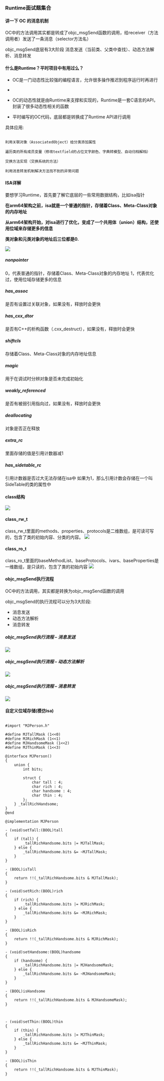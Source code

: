 ### Runtime面试题集合

#### 讲一下 OC 的消息机制 
OC中的方法调用其实都是转成了objc_msgSend函数的调用，给receiver（方法调用者）发送了一条消息（selector方法名）

objc_msgSend底层有3大阶段
消息发送（当前类、父类中查找）、动态方法解析、消息转发

#### 什么是Runtime？平时项目中有用过么？

* OC是一门动态性比较强的编程语言，允许很多操作推迟到程序运行时再进行
* 
* OC的动态性就是由Runtime来支撑和实现的，Runtime是一套C语言的API，封装了很多动态性相关的函数

* 平时编写的OC代码，底层都是转换成了Runtime API进行调用

具体应用:
```

利用关联对象（AssociatedObject）给分类添加属性

遍历类的所有成员变量（修改textfield的占位文字颜色、字典转模型、自动归档解档）

交换方法实现（交换系统的方法）

利用消息转发机制解决方法找不到的异常问题
```

#### ISA详解

要想学习Runtime，首先要了解它底层的一些常用数据结构，比如isa指针

**在arm64架构之前，isa就是一个普通的指针，存储着Class、Meta-Class对象的内存地址**

**从arm64架构开始，对isa进行了优化，变成了一个共用体（union）结构，还使用位域来存储更多的信息**

**类对象和元类对象的地址后三位都是0.**

![](./img/runtime_struct.png)


##### nonpointer
0，代表普通的指针，存储着Class、Meta-Class对象的内存地址
1，代表优化过，使用位域存储更多的信息

##### has_assoc
是否有设置过关联对象，如果没有，释放时会更快

##### has_cxx_dtor
是否有C++的析构函数（.cxx_destruct），如果没有，释放时会更快

##### shiftcls
存储着Class、Meta-Class对象的内存地址信息

##### magic
用于在调试时分辨对象是否未完成初始化

##### weakly_referenced
是否有被弱引用指向过，如果没有，释放时会更快

##### deallocating
对象是否正在释放

##### extra_rc
里面存储的值是引用计数器减1

##### has_sidetable_rc
引用计数器是否过大无法存储在isa中
如果为1，那么引用计数会存储在一个叫SideTable的类的属性中

#### class结构
![](./img/Snip20190323_20.png)

#### class_rw_t
class_rw_t里面的methods、properties、protocols是二维数组，是可读可写的，包含了类的初始内容、分类的内容。
![](./img/Snip20190323_21.png)

#### class_ro_t

class_ro_t里面的baseMethodList、baseProtocols、ivars、baseProperties是一维数组，是只读的，包含了类的初始内容
![](./img/Snip20190323_22.png)

#### objc_msgSend执行流程
OC中的方法调用，其实都是转换为objc_msgSend函数的调用

objc_msgSend的执行流程可以分为3大阶段:
* 消息发送
* 动态方法解析
* 消息转发


##### objc_msgSend执行流程 – 消息发送

![](./img/Snip20190323_24.png)

##### objc_msgSend执行流程 – 动态方法解析

![](./img/Snip20190323_25.png)

##### objc_msgSend执行流程 – 消息转发

![](./img/Snip20190323_26.png)


#### 自定义位域存储(模仿isa)


```

#import "MJPerson.h"

#define MJTallMask (1<<0)
#define MJRichMask (1<<1)
#define MJHandsomeMask (1<<2)
#define MJThinMask (1<<3)

@interface MJPerson()
{
    union {
        int bits;
        
        struct {
            char tall : 4;
            char rich : 4;
            char handsome : 4;
            char thin : 4;
        };
    } _tallRichHandsome;
}
@end

@implementation MJPerson

- (void)setTall:(BOOL)tall
{
    if (tall) {
        _tallRichHandsome.bits |= MJTallMask;
    } else {
        _tallRichHandsome.bits &= ~MJTallMask;
    }
}

- (BOOL)isTall
{
    return !!(_tallRichHandsome.bits & MJTallMask);
}

- (void)setRich:(BOOL)rich
{
    if (rich) {
        _tallRichHandsome.bits |= MJRichMask;
    } else {
        _tallRichHandsome.bits &= ~MJRichMask;
    }
}

- (BOOL)isRich
{
    return !!(_tallRichHandsome.bits & MJRichMask);
}

- (void)setHandsome:(BOOL)handsome
{
    if (handsome) {
        _tallRichHandsome.bits |= MJHandsomeMask;
    } else {
        _tallRichHandsome.bits &= ~MJHandsomeMask;
    }
}

- (BOOL)isHandsome
{
    return !!(_tallRichHandsome.bits & MJHandsomeMask);
}



- (void)setThin:(BOOL)thin
{
    if (thin) {
        _tallRichHandsome.bits |= MJThinMask;
    } else {
        _tallRichHandsome.bits &= ~MJThinMask;
    }
}

- (BOOL)isThin
{
    return !!(_tallRichHandsome.bits & MJThinMask);
}

```









